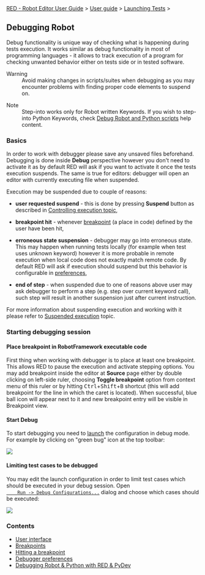 <html>
<head>
<link href="PLUGINS_ROOT/org.robotframework.ide.eclipse.main.plugin.doc.user/help/style.css" rel="stylesheet" type="text/css"/>
</head>
<body>
<a href="..\..\..\index.html">RED - Robot Editor User Guide</a> &gt; <a href="..\..\user_guide.html">User guide</a> &gt; <a href="..\..\launching.html">Launching Tests</a> &gt; 
	<h2>Debugging Robot</h2>
<p>Debug functionality is unique way of checking what is happening during tests execution. It works similar 
	as debug functionality in most of programming languages - it allows to track execution of a program	for 
	checking unwanted behavior either on tests side or in tested software.
	</p>
<dl class="warning">
<dt>Warning</dt>
<dd>Avoid making changes in scripts/suites when debugging as you may encounter problems with finding
	   proper code elements to suspend on.
	   </dd>
</dl>
<dl class="note">
<dt>Note</dt>
<dd>Step-into works only for Robot written Keywords. If you wish to step-into Python Keywords, check 
	   <a href="debug/robot_python_debug.html">Debug Robot and Python scripts</a> help content.
	   </dd>
</dl>
<h3>Basics</h3>
<p>In order to work with debugger please save any unsaved files beforehand. Debugging is done inside <b>Debug</b>
	perspective however you don't need to activate it as by default RED will ask if you want to activate it once 
	the tests execution suspends. The same is true for editors: debugger will open an editor with currently executing
	file when suspended.
	</p>
<p>Execution may be suspended due to couple of reasons:
	</p>
<ul>
<li><b>user requested suspend</b> - this is done by pressing <b>Suspend</b> button as described in 
		<a href="exec_control.html">Controlling execution topic</a>,
		<p></p></li>
<li><b>breakpoint hit</b> - whenever <a href="debug/breakpoints.html">breakpoint</a> (a place in code) 
		defined by the user have been hit,
		<p></p></li>
<li><b>erroneous state suspension</b> - debugger may go into erroneous state. This may happen when running tests
		locally (for example when test uses unknown keyword) however it is more probable in remote execution when local
		code does not exactly match remote code. By default RED will ask if execution should suspend but this behavior
		is configurable in <a href="debug/preferences.html">preferences</a>,   
		<p></p></li>
<li><b>end of step</b> - when suspended due to one of reasons above user may ask debugger to perform a step
		(e.g. step over current keyword call), such step will result in another suspension just after current instruction.
		</li>
</ul>
<p>For more information about suspending execution and working with it please refer to <a href="debug/hitting_a_breakpoint.html">
	Suspended execution</a> topic.
	</p>
<h3>Starting debugging session</h3>
<h4>Place breakpoint in RobotFramework executable code</h4>
<p>First thing when working with debugger is to place at least one breakpoint. This allows RED to pause 
	the execution and activate stepping options. You may add breakpoint inside the editor at <b>Source</b> page
	either by double clicking on left-side ruler, choosing <b>Toggle breakpoint</b> option from context menu of this 
	ruler or by hitting <kbd>Ctrl</kbd>+<kbd>Shift</kbd>+<kbd>B</kbd> shortcut (this will add breakpoint for the line
	in which the caret is located). When successful, blue ball icon will appear next to it and new breakpoint entry will be 
	visible in Breakpoint view.
	</p>
<h4>Start Debug</h4>
<p>To start debugging you need to <a href="ui_elements.html">launch</a> the configuration in debug mode. 
	For example by clicking on "green bug" icon at the top toolbar:</p>
<img src="images/debug_3.png"/>
<h4>Limiting test cases to be debugged</h4>
<p>You may edit the launch configuration in order to limit test cases which should be executed in your debug
	session. Open 
	<code><a class="command" href="javascript:executeCommand('org.eclipse.debug.ui.commands.OpenDebugConfigurations')">
	Run -&gt; Debug Configurations...</a></code> dialog and choose which cases should be executed:
	</p>
<img src="images/debug_4.png"/>
<br/>
<h3>Contents</h3>
<ul>
<li><a href="..\debug\ui_elements.html">User interface</a>
</li>
<li><a href="..\debug\breakpoints.html">Breakpoints</a>
</li>
<li><a href="..\debug\hitting_a_breakpoint.html">Hitting a breakpoint</a>
</li>
<li><a href="..\debug\preferences.html">Debugger preferences</a>
</li>
<li><a href="..\debug\robot_python_debug.html">Debugging Robot &amp; Python with RED &amp; PyDev</a>
</li>
</ul>
</body>
</html>